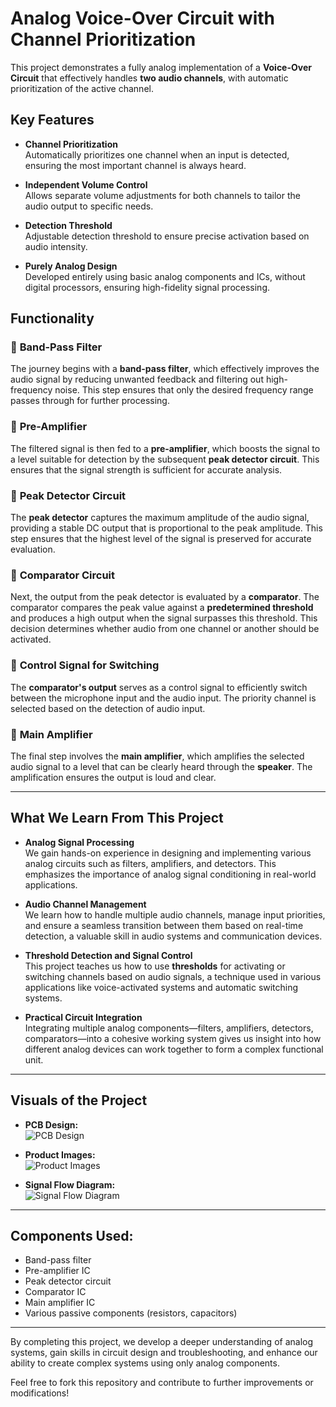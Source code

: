 # **Analog Voice-Over Circuit with Channel Prioritization**

This project demonstrates a fully analog implementation of a **Voice-Over Circuit** that effectively handles **two audio channels**, with automatic prioritization of the active channel.

## **Key Features**

- **Channel Prioritization**  
  Automatically prioritizes one channel when an input is detected, ensuring the most important channel is always heard.

- **Independent Volume Control**  
  Allows separate volume adjustments for both channels to tailor the audio output to specific needs.

- **Detection Threshold**  
  Adjustable detection threshold to ensure precise activation based on audio intensity.

- **Purely Analog Design**  
  Developed entirely using basic analog components and ICs, without digital processors, ensuring high-fidelity signal processing.

## **Functionality**

### 🔰 **Band-Pass Filter**  
The journey begins with a **band-pass filter**, which effectively improves the audio signal by reducing unwanted feedback and filtering out high-frequency noise. This step ensures that only the desired frequency range passes through for further processing.

### 🔰 **Pre-Amplifier**  
The filtered signal is then fed to a **pre-amplifier**, which boosts the signal to a level suitable for detection by the subsequent **peak detector circuit**. This ensures that the signal strength is sufficient for accurate analysis.

### 🔰 **Peak Detector Circuit**  
The **peak detector** captures the maximum amplitude of the audio signal, providing a stable DC output that is proportional to the peak amplitude. This step ensures that the highest level of the signal is preserved for accurate evaluation.

### 🔰 **Comparator Circuit**  
Next, the output from the peak detector is evaluated by a **comparator**. The comparator compares the peak value against a **predetermined threshold** and produces a high output when the signal surpasses this threshold. This decision determines whether audio from one channel or another should be activated.

### 🔰 **Control Signal for Switching**  
The **comparator's output** serves as a control signal to efficiently switch between the microphone input and the audio input. The priority channel is selected based on the detection of audio input.

### 🔰 **Main Amplifier**  
The final step involves the **main amplifier**, which amplifies the selected audio signal to a level that can be clearly heard through the **speaker**. The amplification ensures the output is loud and clear.

---

## **What We Learn From This Project**

- **Analog Signal Processing**  
  We gain hands-on experience in designing and implementing various analog circuits such as filters, amplifiers, and detectors. This emphasizes the importance of analog signal conditioning in real-world applications.

- **Audio Channel Management**  
  We learn how to handle multiple audio channels, manage input priorities, and ensure a seamless transition between them based on real-time detection, a valuable skill in audio systems and communication devices.

- **Threshold Detection and Signal Control**  
  This project teaches us how to use **thresholds** for activating or switching channels based on audio signals, a technique used in various applications like voice-activated systems and automatic switching systems.

- **Practical Circuit Integration**  
  Integrating multiple analog components—filters, amplifiers, detectors, comparators—into a cohesive working system gives us insight into how different analog devices can work together to form a complex functional unit.

---

## **Visuals of the Project**



- **PCB Design:**  
  ![PCB Design](https://github.com/ThilinaNirmalBandara/Analog-Voice-Over-Device/blob/e1cf411c256b8b1af5544d0714d4765a2282a1cc/pcb.jpeg)
  
- **Product Images:**  
  ![Product Images](https://github.com/ThilinaNirmalBandara/Analog-Voice-Over-Device/blob/318dd59bc88416f0e50e63e3511de1af58523332/enc.jpeg)
  
- **Signal Flow Diagram:**  
  ![Signal Flow Diagram](path-to-your-flowchart-image.jpg)

---

## **Components Used:**
- Band-pass filter
- Pre-amplifier IC
- Peak detector circuit
- Comparator IC
- Main amplifier IC
- Various passive components (resistors, capacitors)

---

By completing this project, we develop a deeper understanding of analog systems, gain skills in circuit design and troubleshooting, and enhance our ability to create complex systems using only analog components.

Feel free to fork this repository and contribute to further improvements or modifications!

